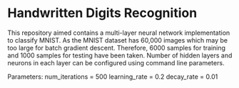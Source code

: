 # Handwritten Digits Recognition

This repository aimed contains a multi-layer neural network implementation to classify MNIST. As the MNIST dataset has 60,000 images which may be too large for batch gradient descent. Therefore, 6000 samples for training and 1000 samples for testing have been taken.
Number of hidden layers and neurons in each layer can be configured using command line parameters.

Parameters:
num_iterations = 500 
learning_rate  = 0.2
decay_rate     = 0.01
